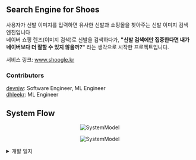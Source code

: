 ## Search Engine for Shoes
사용자가 신발 이미지를 입력하면 유사한 신발과 쇼핑몰을 찾아주는 신발 이미지 검색 엔진입니다<br>
네이버 쇼핑 렌즈(이미지 검색)로 신발을 검색하다가, **"신발 검색에만 집중한다면 내가 네이버보다 더 잘할 수 있지 않을까?"** 라는 생각으로 시작한 프로젝트입니다.<br>

서비스 링크: www.shoogle.kr<br>

### Contributors
[devnjw](https://github.com/devnjw): Software Engineer, ML Engineer<br>
[dhleekr](https://github.com/dhleekr): ML Engineer


## System Flow
<p align="center"><img alt="SystemModel" src="https://user-images.githubusercontent.com/48133047/124337664-bcb2f700-dbde-11eb-8269-184a6276827e.png"></p>
<p align="center"><img alt="SystemModel" src="https://user-images.githubusercontent.com/48133047/136223330-742fcf23-62b9-4fe0-b11a-3ca37a549985.png"></p>


<details>
<summary>
  개발 일지
</summary>
<div markdown="1">       

2021.10. Shoogle version 2.0 개발 시작

2021.07.08 ~ 웹 UI 개선
* [UI 01 Protype with Figma](https://mapadubak.tistory.com/125)

2021.06.29 ~ 07.03
* [Release 01 AI Model Distribution](https://mapadubak.tistory.com/123)

2021.06.25 ~ 06.28 모델 구현
* [Model 02 VGG16 Feature Extraction](https://mapadubak.tistory.com/121)
* [Model 01 Autoencoder with VGG16](https://mapadubak.tistory.com/120)

2021.06.21 ~ 06.24 웹 개발
* [Implementation 03 Trouble Shooting](https://mapadubak.tistory.com/119)
* [Implementation 02 Client & Server](https://mapadubak.tistory.com/118)
* [Implementation 01 Plan](https://mapadubak.tistory.com/117)

아이디어 구상 & 사전 준비

* [Pre Step 00 Start Side Project](https://mapadubak.tistory.com/109)
* [Pre Step 01 Shoes Image Crawling](https://mapadubak.tistory.com/110)
* [Pre Step 02 Object Detection test](https://mapadubak.tistory.com/113)

공부
* [Study 01 Search Engine](https://mapadubak.tistory.com/116)
* [Crawler]()

</div>
</details>
